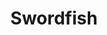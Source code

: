 ---
layout: item
title: Swordfish
item-id: 373
datatable: true
id: 373
name: "Swordfish"
monsters:
  - id: 301
    name: "Black Heather"
    combat_level: 34
    wiki_url: "https://oldschool.runescape.wiki/w/Black_Heather"
    drops:
      - quantity: "5"
        noted: true
        rarity: 0.015625
    image: ""
  - id: 302
    name: "Donny the lad"
    combat_level: 34
    wiki_url: "https://oldschool.runescape.wiki/w/Donny_the_lad"
    drops:
      - quantity: "5"
        noted: true
        rarity: 0.015625
    image: ""
  - id: 303
    name: "Speedy Keith"
    combat_level: 34
    wiki_url: "https://oldschool.runescape.wiki/w/Speedy_Keith"
    drops:
      - quantity: "5"
        noted: true
        rarity: 0.015625
    image: ""
---